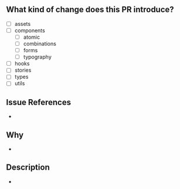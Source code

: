 ## What kind of change does this PR introduce?

- [ ] assets
- [ ] components
  - [ ] atomic
  - [ ] combinations
  - [ ] forms
  - [ ] typography
- [ ] hooks
- [ ] stories
- [ ] types
- [ ] utils

## Issue References

-

## Why

-

## Description

-

